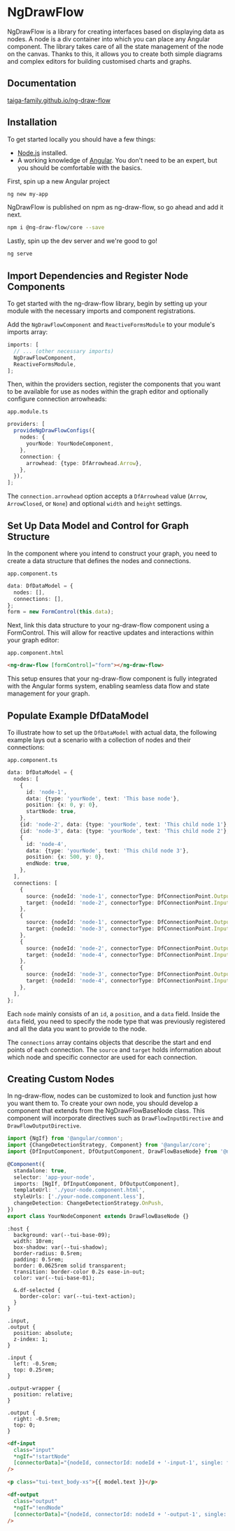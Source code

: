 # NgDrawFlow

NgDrawFlow is a library for creating interfaces based on displaying data as nodes. A node is a div container into which
you can place any Angular component. The library takes care of all the state management of the node on the canvas.
Thanks to this, it allows you to create both simple diagrams and complex editors for building customised charts and
graphs.

## Documentation

[taiga-family.github.io/ng-draw-flow](https://taiga-family.github.io/ng-draw-flow)

## Installation

To get started locally you should have a few things:

- [Node.js](https://nodejs.org/) installed.
- A working knowledge of [Angular](https://angular.dev/). You don't need to be an expert, but you should be comfortable
  with the basics.

First, spin up a new Angular project

```bash
ng new my-app
```

NgDrawFlow is published on npm as ng-draw-flow, so go ahead and add it next.

```bash
npm i @ng-draw-flow/core --save
```

Lastly, spin up the dev server and we're good to go!

```bash
ng serve
```

## Import Dependencies and Register Node Components

To get started with the ng-draw-flow library, begin by setting up your module with the necessary imports and component
registrations.

Add the `NgDrawFlowComponent` and `ReactiveFormsModule` to your module's imports array:

```ts
imports: [
  // ... (other necessary imports)
  NgDrawFlowComponent,
  ReactiveFormsModule,
];
```

Then, within the providers section, register the components that you want to be available for use as nodes within the
graph editor and optionally configure connection arrowheads:

`app.module.ts`

```ts
providers: [
  provideNgDrawFlowConfigs({
    nodes: {
      yourNode: YourNodeComponent,
    },
    connection: {
      arrowhead: {type: DfArrowhead.Arrow},
    },
  }),
];
```

The `connection.arrowhead` option accepts a `DfArrowhead` value (`Arrow`, `ArrowClosed`, or `None`) and optional `width`
and `height` settings.

## Set Up Data Model and Control for Graph Structure

In the component where you intend to construct your graph, you need to create a data structure that defines the nodes
and connections.

`app.component.ts`

```ts
data: DfDataModel = {
  nodes: [],
  connections: [],
};
form = new FormControl(this.data);
```

Next, link this data structure to your ng-draw-flow component using a FormControl. This will allow for reactive updates
and interactions within your graph editor:

`app.component.html`

```html
<ng-draw-flow [formControl]="form"></ng-draw-flow>
```

This setup ensures that your ng-draw-flow component is fully integrated with the Angular forms system, enabling seamless
data flow and state management for your graph.

## Populate Example DfDataModel

To illustrate how to set up the `DfDataModel` with actual data, the following example lays out a scenario with a
collection of nodes and their connections:

`app.component.ts`

```ts
data: DfDataModel = {
  nodes: [
    {
      id: 'node-1',
      data: {type: 'yourNode', text: 'This base node'},
      position: {x: 0, y: 0},
      startNode: true,
    },
    {id: 'node-2', data: {type: 'yourNode', text: 'This child node 1'}, position: {x: 250, y: 50}},
    {id: 'node-3', data: {type: 'yourNode', text: 'This child node 2'}, position: {x: 250, y: -50}},
    {
      id: 'node-4',
      data: {type: 'yourNode', text: 'This child node 3'},
      position: {x: 500, y: 0},
      endNode: true,
    },
  ],
  connections: [
    {
      source: {nodeId: 'node-1', connectorType: DfConnectionPoint.Output, connectorId: 'node-1-output-1'},
      target: {nodeId: 'node-2', connectorType: DfConnectionPoint.Input, connectorId: 'node-2-input-1'},
    },
    {
      source: {nodeId: 'node-1', connectorType: DfConnectionPoint.Output, connectorId: 'node-1-output-1'},
      target: {nodeId: 'node-3', connectorType: DfConnectionPoint.Input, connectorId: 'node-3-input-1'},
    },
    {
      source: {nodeId: 'node-2', connectorType: DfConnectionPoint.Output, connectorId: 'node-2-output-1'},
      target: {nodeId: 'node-4', connectorType: DfConnectionPoint.Input, connectorId: 'node-4-input-1'},
    },
    {
      source: {nodeId: 'node-3', connectorType: DfConnectionPoint.Output, connectorId: 'node-3-output-1'},
      target: {nodeId: 'node-4', connectorType: DfConnectionPoint.Input, connectorId: 'node-4-input-1'},
    },
  ],
};
```

Each `node` mainly consists of an `id`, a `position`, and a `data` field. Inside the `data` field, you need to specify
the node type that was previously registered and all the data you want to provide to the node.

The `connections` array contains objects that describe the start and end points of each connection. The `source` and
`target` holds information about which node and specific connector are used for each connection.

## Creating Custom Nodes

In ng-draw-flow, nodes can be customized to look and function just how you want them to. To create your own node, you
should develop a component that extends from the NgDrawFlowBaseNode class. This component will incorporate directives
such as `DrawFlowInputDirective` and `DrawFlowOutputDirective`.

```ts
import {NgIf} from '@angular/common';
import {ChangeDetectionStrategy, Component} from '@angular/core';
import {DfInputComponent, DfOutputComponent, DrawFlowBaseNode} from '@ng-draw-flow/core';

@Component({
  standalone: true,
  selector: 'app-your-node',
  imports: [NgIf, DfInputComponent, DfOutputComponent],
  templateUrl: './your-node.component.html',
  styleUrls: ['./your-node.component.less'],
  changeDetection: ChangeDetectionStrategy.OnPush,
})
export class YourNodeComponent extends DrawFlowBaseNode {}
```

```less
:host {
  background: var(--tui-base-09);
  width: 10rem;
  box-shadow: var(--tui-shadow);
  border-radius: 0.5rem;
  padding: 0.5rem;
  border: 0.0625rem solid transparent;
  transition: border-color 0.2s ease-in-out;
  color: var(--tui-base-01);

  &.df-selected {
    border-color: var(--tui-text-action);
  }
}

.input,
.output {
  position: absolute;
  z-index: 1;
}

.input {
  left: -0.5rem;
  top: 0.25rem;
}

.output-wrapper {
  position: relative;
}

.output {
  right: -0.5rem;
  top: 0;
}
```

```html
<df-input
  class="input"
  *ngIf="!startNode"
  [connectorData]="{nodeId, connectorId: nodeId + '-input-1', single: false}"
/>

<p class="tui-text_body-xs">{{ model.text }}</p>

<df-output
  class="output"
  *ngIf="!endNode"
  [connectorData]="{nodeId, connectorId: nodeId + '-output-1', single: false}"
/>
```
